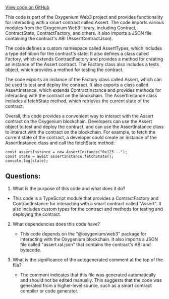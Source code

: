 [View code on GitHub](https://github.com/oxygenium/oxygenium-web3/artifacts/ts/Assert.ts)

This code is part of the Oxygenium Web3 project and provides functionality for interacting with a smart contract called Assert. The code imports various modules from the Oxygenium Web3 library, including Contract, ContractState, ContractFactory, and others. It also imports a JSON file containing the contract's ABI (AssertContractJson).

The code defines a custom namespace called AssertTypes, which includes a type definition for the contract's state. It also defines a class called Factory, which extends ContractFactory and provides a method for creating an instance of the Assert contract. The Factory class also includes a tests object, which provides a method for testing the contract.

The code exports an instance of the Factory class called Assert, which can be used to test and deploy the contract. It also exports a class called AssertInstance, which extends ContractInstance and provides methods for interacting with the contract on the blockchain. The AssertInstance class includes a fetchState method, which retrieves the current state of the contract.

Overall, this code provides a convenient way to interact with the Assert contract on the Oxygenium blockchain. Developers can use the Assert object to test and deploy the contract, and can use the AssertInstance class to interact with the contract on the blockchain. For example, to fetch the current state of the contract, a developer could create an instance of the AssertInstance class and call the fetchState method:

```
const assertInstance = new AssertInstance("0x123...");
const state = await assertInstance.fetchState();
console.log(state);
```
## Questions: 
 1. What is the purpose of this code and what does it do?
   - This code is a TypeScript module that provides a ContractFactory and ContractInstance for interacting with a smart contract called "Assert". It also includes custom types for the contract and methods for testing and deploying the contract.

2. What dependencies does this code have?
   - This code depends on the "@oxygenium/web3" package for interacting with the Oxygenium blockchain. It also imports a JSON file called "assert.ral.json" that contains the contract's ABI and bytecode.

3. What is the significance of the autogenerated comment at the top of the file?
   - The comment indicates that this file was generated automatically and should not be edited manually. This suggests that the code was generated from a higher-level source, such as a smart contract compiler or code generator.